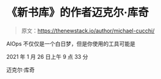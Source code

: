 # 《新书库》的作者迈克尔·库奇

> 原文：<https://thenewstack.io/author/michael-cucchi/>

AIOps 不仅仅是一个白日梦，但是你使用的工具可能是

2021 年 1 月 26 日上午 9 点 33 分

迈克尔·库奇